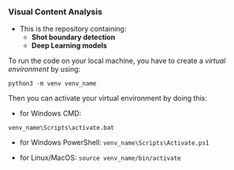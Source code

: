 ### Visual Content Analysis

- This is the repository containing:
  - **Shot boundary detection**
  - **Deep Learning models**

 To run the code on your local machine, you have to create a *virtual environment* by using:

 `python3 -m venv venv_name`

 Then you can activate your virtual environment by doing this:

 - for Windows CMD:

`venv_name\Scripts\activate.bat`

- for Windows PowerShell:
`venv_name\Scripts\Activate.ps1`

 - for Linux/MacOS:
`source venv_name/bin/activate`


 
